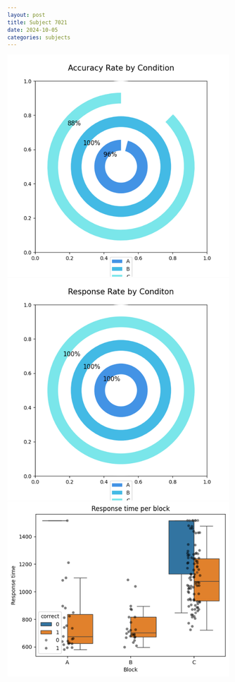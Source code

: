 ```yaml
---
layout: post
title: Subject 7021
date: 2024-10-05
categories: subjects
---
```


![](data/7021/run-3/7021_accuracy_rate.png)
![](data/7021/run-3/7021_response_rate.png)
![](data/7021/run-3/7021_rt.png)

